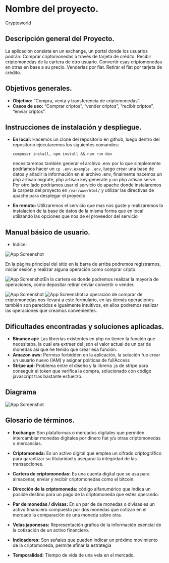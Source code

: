 # Nombre del proyecto.

Cryptoworld

## Descripción general del Proyecto.

La aplicación consiste en un exchange, un portal donde los usuarios 
podrán:
Comprar criptomonedas a través de tarjeta de crédito. Recibir
criptomonedas de la cartera de otro usuario. Convertir esas 
criptomonedas en otras en base a su precio. Venderlas por
fiat. Retirar el fiat por tarjeta de crédito.

## Objetivos generales.
 * **Objetivo:** “Compra, venta y transferencia de criptomonedas”.
 * **Casos de uso:** “Comprar criptos”, “vender criptos”, “recibir criptos”, “enviar criptos”.

## Instrucciones de instalación y despliegue.
 * **En local:** Hacemos un clone del repositorio en github, luego dentro del repositorio ejecutaremos los siguientes comandos:

    ```composer install, npm install && npm run dev``` 

    necesitaremos también generar el archivo .env por lo que simplemente podríamos hacer un ```cp .env.example .env```, luego crear una base de datos
    y añadir la información en el archivo .env, finalmente hacemos un php artisan migrate, php artisan key:generate y un php artisan serve.
    Por otro lado podríamos usar el servicio de apache donde instalaremos la carpeta del proyecto en ```/var/www/html/``` y utilizar las directivas de apache para desplegar el proyecto.
 
 * **En remoto:** Utilizaremos el servicio que mas nos guste y realizaremos la instalacion de la base de datos de la misma forma que en local utilizando las opciones que nos de el proveedor del servicio

## Manual básico de usuario.

* Indice:


![App Screenshot](https://cryptoworld-proyecto.s3.eu-west-3.amazonaws.com/readme/indice.png)


En la página principal del sitio en la barra de arriba podremos registrarnos, iniciar sesión y realizar alguna operación como comprar cripto.







![App Screenshot](https://cryptoworld-proyecto.s3.eu-west-3.amazonaws.com/readme/cartera.png)En la cartera es donde podremos realizar la mayoría de operaciones, como depositar retirar enviar convertir o vender.







![App Screenshot](https://cryptoworld-proyecto.s3.eu-west-3.amazonaws.com/readme/cartera.png)
![App Screenshot](https://cryptoworld-proyecto.s3.eu-west-3.amazonaws.com/readme/operacion.png)La operación de comprar de criptomonedas nos llevará a este formulario, en las demás operaciones también son parecidos e igualmente intuitivos, en ellos podremos realizar las operaciones que creamos convenientes.
## Dificultades encontradas y soluciones aplicadas.

 * **Binance api:** Las librerías existentes en php no tienen la función que necesitaba, la cual era extraer del json el valor actual de un par de monedas así que he tenido que crear esa función.
 * **Amazon aws:** Permiso forbidden en la aplicación, la solución fue crear un usuario nuevo (IAM) y asignar políticas de fullAccess
 * **Stripe api:** Problema entre el diseño y la librería .js de stripe para conseguir el token que verifica la compra, solucionado con código javascript tras bastante esfuerzo.
## Diagrama


![App Screenshot](https://cryptoworld-proyecto.s3.eu-west-3.amazonaws.com/readme/diagrama.png)


## Glosario de términos.

* **Exchange:** Son plataformas o mercados digitales que permiten intercambiar
      monedas digitales por dinero fiat y/u otras criptomonedas o mercancías.

* **Criptomoneda:** Es un activo digital que emplea un cifrado criptográfico para
			 garantizar su titularidad y asegurar la integridad de las transacciones.

* **Cartera de criptomonedas:** Es una cuenta digital que se usa para almacenar,
				        enviar y recibir criptomonedas como el bitcoin.

* **Dirección de la criptomoneda:** código alfanumérico que indica un posible destino
					 para un pago de la criptomoneda que estés 
					 operando.
* **Par de monedas / divisas:** En un par de de monedas o divisas es un activo
				       financiero compuesto por dos monedas que
				       cotizan en el mercado la comparación de una
				       moneda sobre otra.

* **Velas japonesas:** Representación gráfica de la información esencial de la cotización
			     de un activo financiero.
* **Indicadores:** Son señales que pueden indicar un próximo movimiento de la
		         criptomoneda, permite afinar la estrategia

* **Temporalidad:** Tiempo de vida de una vela en el mercado.
